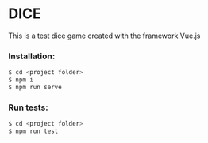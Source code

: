 # DICE
This is a test dice game created with the framework Vue.js

### Installation:

```sh
$ cd <project folder>
$ npm i
$ npm run serve
```
### Run tests:
```sh
$ cd <project folder>
$ npm run test
```

